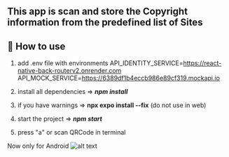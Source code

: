 ## This app is scan and store the Copyright information from the predefined list of Sites

## 🚀 How to use
1. add .env file  with environments
    API_IDENTITY_SERVICE=https://react-native-back-routerv2.onrender.com
    API_MOCK_SERVICE=https://6389df1b4eccb986e89cf319.mockapi.io

2. install all dependencies => **_npm install_**
3. if you have warnings => **npx expo install --fix** 
    (do not use in web)
3. start the project => **_npm start_**
4. press "a" or scan QRCode in terminal


Now only for Android
![alt text](https://qr.expo.dev/eas-update?updateId=6996589f-2a87-479f-a6f5-cf897dd2b7e9&appScheme=exp&host=u.expo.dev)

